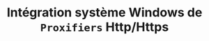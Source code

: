 ---
layout: page
categories: mission
title: "Intégration système Windows de `Proxifiers` Http/Https"
categories: 'mission'
start_date: 2021-12-01
end_date: 2022-06-01
skills:
  - Desktop
company: Olfeo
team : 10 Développeurs, 1 Product Owner et 1 Scrum Master
position: «Expert» C#/Microsoft
status: Indépendant portage Ikigïa
achievements:
  - Corrections du client lourd (C#) de la solution `OnPremise`
  - Corrections et évolutions du Client lourd (Golang) de la solution `SaaS`
environments:
  - SCRUM
  - Golang
  - C#
  - JIRA
  - Jenkins
  - GIT
input_skill:
 - "J'ai pu appoter la vision de l'environement Microsoft comme prévu."
output_skill:
 - "La mission ma permis de monter en compétance sur Golang."
story: |
  **Olfeo** prend le virage de la plate-forme `SaaS` pour ses solutions de protection de navigation sur Internet. Et dans se cadre propose un client Proxyfier multi-plate-formes.
---